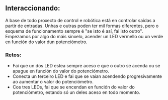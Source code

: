 ## Interaccionando:
A base de todo proxecto de control e robótica está en controlar saídas a partir de entradas. Unhas e outras poden ter mil formas diferentes, pero o esquema de funcionamento sempre é "se isto é así, fai isto outro". Empezamos por algo do máis sinxelo, acender un LED vermello ou un verde en función do valor dun potenciómetro.

### Retos:
- Fai que un dos LED estea sempre aceso e que o outro se acenda ou se apague en función do valor do potenciómetro.
- Conecta un terceiro LED  e fai que se vaian acendendo progresivamente ao aumentar o valor do potenciómetro.
- Cos tres LEDs, fai que se encendan en función do valor do potenciómetro, estando só un deles aceso en todo momento.
